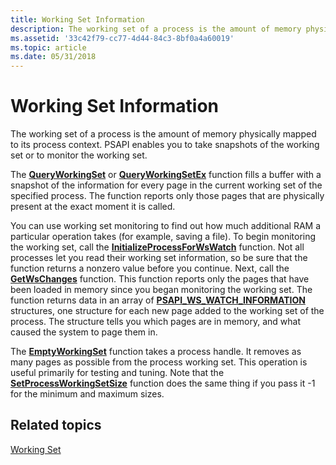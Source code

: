 ```yaml
---
title: Working Set Information
description: The working set of a process is the amount of memory physically mapped to its process context. PSAPI enables you to take snapshots of the working set or to monitor the working set.
ms.assetid: '33c42f79-cc77-4d44-84c3-8bf0a4a60019'
ms.topic: article
ms.date: 05/31/2018
---
```


# Working Set Information

The working set of a process is the amount of memory physically mapped to its process context. PSAPI enables you to take snapshots of the working set or to monitor the working set.

The [**QueryWorkingSet**](/windows/desktop/api/Psapi/nf-psapi-queryworkingset) or [**QueryWorkingSetEx**](/windows/desktop/api/Psapi/nf-psapi-queryworkingsetex) function fills a buffer with a snapshot of the information for every page in the current working set of the specified process. The function reports only those pages that are physically present at the exact moment it is called.

You can use working set monitoring to find out how much additional RAM a particular operation takes (for example, saving a file). To begin monitoring the working set, call the [**InitializeProcessForWsWatch**](/windows/desktop/api/Psapi/nf-psapi-initializeprocessforwswatch) function. Not all processes let you read their working set information, so be sure that the function returns a nonzero value before you continue. Next, call the [**GetWsChanges**](/windows/desktop/api/Psapi/nf-psapi-getwschanges) function. This function reports only the pages that have been loaded in memory since you began monitoring the working set. The function returns data in an array of [**PSAPI\_WS\_WATCH\_INFORMATION**](/windows/desktop/api/Psapi/ns-psapi-psapi_ws_watch_information) structures, one structure for each new page added to the working set of the process. The structure tells you which pages are in memory, and what caused the system to page them in.

The [**EmptyWorkingSet**](/windows/desktop/api/Psapi/nf-psapi-emptyworkingset) function takes a process handle. It removes as many pages as possible from the process working set. This operation is useful primarily for testing and tuning. Note that the [**SetProcessWorkingSetSize**](/windows/desktop/api/winbase/nf-winbase-setprocessworkingsetsize) function does the same thing if you pass it -1 for the minimum and maximum sizes.

## Related topics

<dl> <dt>

[Working Set](/windows/desktop/Memory/working-set)
</dt> </dl>

 

 